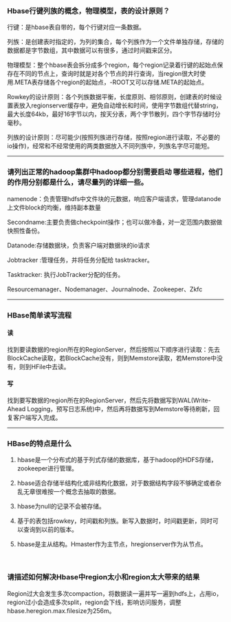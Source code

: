 ### Hbase行键列族的概念，物理模型，表的设计原则？

行键：是hbase表自带的，每个行键对应一条数据。

列族：是创建表时指定的，为列的集合，每个列族作为一个文件单独存储，存储的数据都是字节数组，其中数据可以有很多，通过时间戳来区分。

物理模型：整个hbase表会拆分成多个region，每个region记录着行键的起始点保存在不同的节点上，查询时就是对各个节点的并行查询，当region很大时使用.META表存储各个region的起始点，-ROOT又可以存储.META的起始点。

Rowkey的设计原则：各个列族数据平衡，长度原则、相邻原则，创建表的时候设置表放入regionserver缓存中，避免自动增长和时间，使用字节数组代替string，最大长度64kb，最好16字节以内，按天分表，两个字节散列，四个字节存储时分毫秒。

列族的设计原则：尽可能少(按照列族进行存储，按照region进行读取，不必要的io操作)，经常和不经常使用的两类数据放入不同列族中，列族名字尽可能短。

---
### 请列出正常的hadoop集群中hadoop都分别需要启动 哪些进程，他们的作用分别都是什么，请尽量列的详细一些。

namenode：负责管理hdfs中文件块的元数据，响应客户端请求，管理datanode上文件block的均衡，维持副本数量

Secondname:主要负责做checkpoint操作；也可以做冷备，对一定范围内数据做快照性备份。

Datanode:存储数据块，负责客户端对数据块的io请求

Jobtracker :管理任务，并将任务分配给 tasktracker。

Tasktracker: 执行JobTracker分配的任务。

Resourcemanager、Nodemanager、Journalnode、Zookeeper、Zkfc

---
### HBase简单读写流程
#### 读
找到要读数据的region所在的RegionServer，然后按照以下顺序进行读取：先去BlockCache读取，若BlockCache没有，则到Memstore读取，若Memstore中没有，则到HFile中去读。
#### 写
找到要写数据的region所在的RegionServer，然后先将数据写到WAL(Write-Ahead Logging，预写日志系统)中，然后再将数据写到Memstore等待刷新，回复客户端写入完成。

---
### HBase的特点是什么

1. hbase是一个分布式的基于列式存储的数据库，基于hadoop的HDFS存储，zookeeper进行管理。

1. hbase适合存储半结构化或非结构化数据，对于数据结构字段不够确定或者杂乱无章很难按一个概念去抽取的数据。

1. hbase为null的记录不会被存储。

1. 基于的表包括rowkey，时间戳和列族。新写入数据时，时间戳更新，同时可以查询到以前的版本。

1. hbase是主从结构。Hmaster作为主节点，hregionserver作为从节点。

 

### 请描述如何解决Hbase中region太小和region太大带来的结果

Region过大会发生多次compaction，将数据读一遍并写一遍到hdfs上，占用io，region过小会造成多次split，region会下线，影响访问服务，调整hbase.heregion.max.filesize为256m。